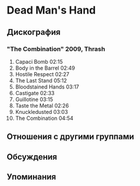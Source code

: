 # Dead Man's Hand



## Дискография

### "The Combination" 2009, Thrash

1.	 Capaci Bomb	02:15	 
2.	 Body in the Barrel	02:49	 
3.	 Hostile Respect	02:27	 
4.	 The Last Stand	05:12	 
5.	 Bloodstained Hands	03:17	 
6.	 Castigate	02:33	 
7.	 Guillotine	03:15	 
8.	 Taste the Metal	02:26	 
9.	 Knuckledusted	03:03	 
10.	 The Combination	04:54


## Отношения с другими группами


## Обсуждения


## Упоминания

